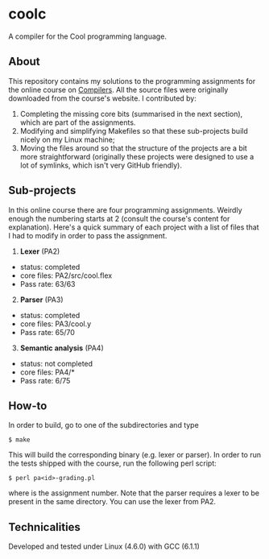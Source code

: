 coolc
========

A compiler for the Cool programming language.

About
--------
This repository contains my solutions to the programming assignments for the
online course on [Compilers](https://lagunita.stanford.edu/courses/Engineering/Compilers/Fall2014/about).
All the source files were originally downloaded from the course's website. I
contributed by:

1. Completing the missing core bits (summarised in the next section), which
   are part of the assignments.
2. Modifying and simplifying Makefiles so that these sub-projects build nicely
   on my Linux machine;
3. Moving the files around so that the structure of the projects are a bit more
   straightforward (originally these projects were designed to use a lot of
   symlinks, which isn't very GitHub friendly).

Sub-projects
------------
In this online course there are four programming assignments. Weirdly enough
the numbering starts at 2 (consult the course's content for explanation).
Here's a quick summary of each project with a list of files that I had to
modify in order to pass the assignment.

1. **Lexer** (PA2)
  * status: completed
  * core files: PA2/src/cool.flex
  * Pass rate: 63/63
2. **Parser** (PA3)
  * status: completed
  * core files: PA3/cool.y
  * Pass rate: 65/70
3. **Semantic analysis** (PA4)
  * status: not completed
  * core files: PA4/*
  * Pass rate: 6/75

How-to
-------
In order to build, go to one of the subdirectories and type
```
$ make
```
This will build the corresponding binary (e.g. lexer or parser). In order to run the tests shipped
with the course, run the following perl script:
```
$ perl pa<id>-grading.pl
```
where <id> is the assignment number. Note that the parser requires a lexer to
be present in the same directory. You can use the lexer from PA2.

Technicalities
--------------
Developed and tested under Linux (4.6.0) with GCC (6.1.1)
